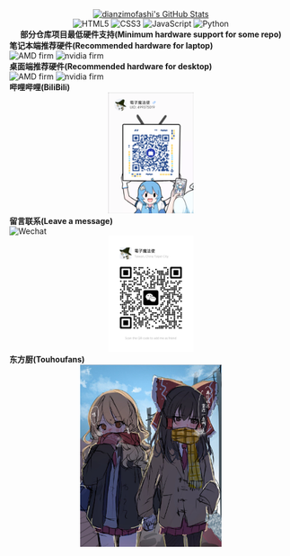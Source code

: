 
<div align="center">
  <a href="https://github.com/dianzimofashi">
    <img src="https://github-readme-stats.zohan.tech/api?username=dianzimofashi&show_icons=true&hide=contribs,prs&include_all_commits=true&bg_color=30,fcb590,e46454&title_color=fff&text_color=fff&icon_color=fff" alt="dianzimofashi's GitHub Stats" />
  </a>
</div>




<div align="center">
  <img src="https://img.shields.io/badge/HTML5-E34F26.svg?logo=html5&logoColor=white" alt="HTML5">
  <img src="https://img.shields.io/badge/CSS3-1572B6.svg?logo=css3&logoColor=white" alt="CSS3">
  <img src="https://img.shields.io/badge/JavaScript-323330.svg?logo=javascript&logoColor=F7DF1E" alt="JavaScript">
  <img src="https://img.shields.io/badge/Python-14354C.svg?logo=python&logoColor=blue" alt="Python">
</div>




<div align="center">
	<b>部分仓库项目最低硬件支持(Minimum hardware support for some repo)</b>
</div>





<div align="left">
	<div>
		<div>
	     		<b>笔记本端推荐硬件(Recommended hardware for laptop)</b>
		</div>
		<img src="https://img.shields.io/badge/AMD-Ryzen 7 5800H-ED1C24.svg?logo=amd&logoColor=red" alt="AMD firm">
		<img src="https://img.shields.io/badge/NVIDIA-RTX3050Laptop-76B900.svg?logo=nvidia&logoColor=green" alt="nvidia firm">
	</div>
	<div>
		<div>
 	    		<b>桌面端推荐硬件(Recommended hardware for desktop)</b>
		</div>
		<img src="https://img.shields.io/badge/AMD-Ryzen 7 9700X-ED1C24.svg?logo=amd&logoColor=red" alt="AMD firm">
 		<img src="https://img.shields.io/badge/NVIDIA-TITAN V-76B900.svg?logo=nvidia&logoColor=green" alt="nvidia firm">	
	</div>
	
</div>



<div>
	<div>
 		<b>哔哩哔哩(BiliBili)</b>
	</div>
	<div align="center">
 		<img src="https://github.com/dianzimofashi/dianzimofashi/blob/main/resx/Bilibili_channel.png" width=30% alt="Bilibili_channnl.png">
	</div>
</div>







<div>
	<div>
		<b>留言联系(Leave a message)</b>
	</div>
	<img src="https://img.shields.io/badge/Wechat-7BB32E?logo=wechat&logoColor=white" alt="Wechat">
	<div align="center">
		<img src="https://github.com/dianzimofashi/dianzimofashi/blob/main/resx/WeChat_leave_a_message.png" width=30% alt="WeChat_leave_a_message.png">
	</div> 
</div>








<div>
	<div>
 		<b>东方厨(Touhoufans)</b>	
	</div>
 	<div align="center">
		<img src="https://github.com/dianzimofashi/dianzimofashi/blob/main/resx/Touhou.jpg" width=50% alt="WeChat_leave_a_message.png">
	</div> 	
</div>
